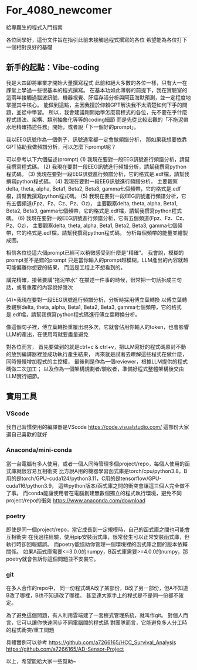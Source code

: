 # For_4080_newcomer
給專題生的程式入門指南

各位同學好，這份文件旨在指引此前未接觸過程式撰寫的各位
希望能為各位打下一個相對良好的基礎

## 新手的起點：Vibe-coding
我是大四即將畢業才開始大量撰寫程式
此前和絕大多數的各位一樣，只有大一在課堂上學過一些很基本的程式撰寫。
在基本功如此薄弱的前提下，我在實驗室的這兩年接觸過腦波訊號、機器視覺、肝癌存活分析與阿茲海默預測，並一定程度地掌握其中核心。
能做到這點，主因我擅於仰賴GPT解決我不太清楚如何下手的問題，並從中學習。
所以，我會建議剛開始學怎麼寫程式的各位，先不要在乎什麼程式語法、架構、類別抽象化等等的coding細節
而是先從比較宏觀的「不拖泥帶水地精確描述任務」開始，或者說「下一個好的prompt」。

我以EEG訊號作為一個例子，訊號通常都一定會做頻譜分析，
那如果我想要依靠GPT協助我做頻譜分析，可以怎麼下prompt呢？

可以參考以下六個描述(prompt)
(1) 我現在要對一段EEG訊號進行頻譜分析，請幫我撰寫程式碼。
(2) 我現在要對一段EEG訊號進行頻譜分析，請幫我撰寫python程式碼。
(3) 我現在要對一段EEG訊號進行頻譜分析，它的格式是.edf檔，請幫我撰寫python程式碼。
(4) 我現在要對一段EEG訊號進行頻譜分析，
    主要觀察delta, theta, alpha, Beta1, Beta2, Beta3, gamma七個頻帶，它的格式是.edf檔，請幫我撰寫python程式碼。
(5) 我現在要對一段EEG訊號進行頻譜分析，它有五個頻道(Fpz、Fz、Cz、Pz、Oz)，
    主要觀察delta, theta, alpha, Beta1, Beta2, Beta3, gamma七個頻帶，它的格式是.edf檔，請幫我撰寫python程式碼。
(6) 我現在要對一段EEG訊號進行頻譜分析，它有五個頻道(Fpz、Fz、Cz、Pz、Oz)，
    主要觀察delta, theta, alpha, Beta1, Beta2, Beta3, gamma七個頻帶，它的格式是.edf檔，請幫我撰寫python程式碼，
    分析每個頻帶的能量並繪製成圖。

相信各位從這六個prompt已經可以稍微感受到什麼是"精確"。
我會說，模糊的prompt並不是錯的prompt
只是當你輸入的prompt越模糊，LLM產出的內容就越可能偏離你想要的結果，
而這是工程上不想看到的。

講完精確，接著要講"拖泥帶水"
在描述一件事的時候，很常把一句話拆成三句話，或者重覆的內容說好幾次

(4)*我現在要對一段EEG訊號進行頻譜分析，分析時採用傅立葉轉換
    以傅立葉轉換觀察delta, theta, alpha, Beta1, Beta2, Beta3, gamma七個頻帶，它的格式是.edf檔，請幫我撰寫python程式碼進行傅立葉轉換分析。

像這個句子裡，傅立葉轉換重覆出現多次，它就會佔用你輸入的token，也會影響LLM的產出，在使用時就要盡量避免

對各位而言，
首先要做到的就是ctrl+c & ctrl+v，把LLM寫好的程式碼原封不動的放到編譯器裡並成功執行產生結果，
再來就是試著去瞭解這些程式在做什麼，同時慢慢增加程式的主控權，
最後則是作為一個reviewer，根據LLM提供的程式碼做二次加工；
以及作為一個架構規劃者/驗收者，準備好程式整體架構後交由LLM實行細節。

## 實用工具

### VScode
我自己習慣使用的編譯器是VScode
https://code.visualstudio.com/
這部份大家選自己喜歡的就好

### Anaconda/mini-conda
當一台電腦有多人使用，或者一個人同時管理多個project/repo，每個人使用的函式庫就很容易互相衝突
比方說A用的機器學習函式庫是torch/cpu/python3.8，B用的是torch/GPU-cuda124/python3.11，C用的是tensorflow/GPU-cuda116/python3.9，
這些python版本/函式庫之間的衝突會讓這三個人完全做不了事。
而conda能讓使用者在電腦創建無數個獨立的程式執行環境，避免不同project/repo的衝突
https://www.anaconda.com/download

### poetry
即使是同一個project/repo，當它成長到一定規模時，自己的函式庫之間也可能會互相衝突
在我過往經驗，使用pip安裝函式庫，很常發生可以正常安裝函式庫，但執行時卻回報錯誤。
而poetry能協助你管理一個環境裡的函式庫之間的版本依賴關係。
如果A函式庫需要<=3.0.0的numpy，B函式庫需要>=4.0.0的numpy，那poetry就會告訴你這個問題並不安裝它。

### git
在多人合作的repo中，
同一份程式碼A改了某部份，B改了另一部份，但A不知道B改了哪裡，B也不知道改了哪裡。
甚至連大家手上的程式是不是同一份都不確定。

為了避免這個問題，有人利用雲端建了一套程式管理系統，就叫作git。
對個人而言，它可以讓你快速同步不同電腦間的程式碼
對團隊而言，它能避免多人分工時的程式衝突/重工問題

具體實例可以參考
https://github.com/a7266165/HCC_Survival_Analysis
https://github.com/a7266165/AD-Sensor-Project

以上，希望能給大家一些幫助~